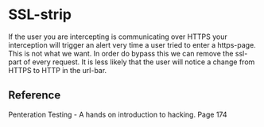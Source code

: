 # SSL-strip

If the user you are intercepting is communicating over HTTPS your interception will trigger an alert very time a user tried to enter a https-page. This is not what we want. In order do bypass this we can remove the ssl-part of every request. It is less likely that the user will notice a change from HTTPS to HTTP in the url-bar.

## Reference

Penteration Testing - A hands on introduction to hacking. Page 174


